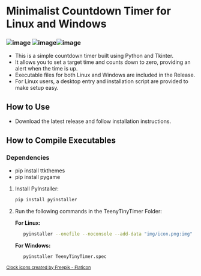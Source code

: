 # Minimalist Countdown Timer for Linux and Windows
### ![image](https://github.com/user-attachments/assets/ab1f87dc-a1e5-4d0c-96bd-72097e9af448) ![image](https://github.com/user-attachments/assets/f836c056-e85c-4c16-be26-78e9b7c7ca49)![image](https://github.com/user-attachments/assets/7ed54646-92ef-4949-a8ec-d8d571d7b275)


- This is a simple countdown timer built using Python and Tkinter. 
- It allows you to set a target time and counts down to zero, providing an alert when the time is up.
- Executable files for both Linux and Windows are included in the Release.
- For Linux users, a desktop entry and installation script are provided to make setup easy.

## How to Use
-   Download the latest release and follow installation instructions.

## How to Compile Executables
### Dependencies
-   pip install ttkthemes
-   pip install pygame

1. Install PyInstaller:
   ```bash
   pip install pyinstaller
   ```

2. Run the following commands in the TeenyTinyTimer Folder:

   **For Linux:**
   ```bash
      pyinstaller --onefile --noconsole --add-data "img/icon.png:img" --add-data "sounds/end.wav:sounds" TeenyTinyTimer.py
   ```

   **For Windows:**
   ```bash
      pyinstaller TeenyTinyTimer.spec
   ```

<small> <a href="https://www.flaticon.com/free-icons/clock" title="clock icons">Clock icons created by Freepik - Flaticon</a> </small>
